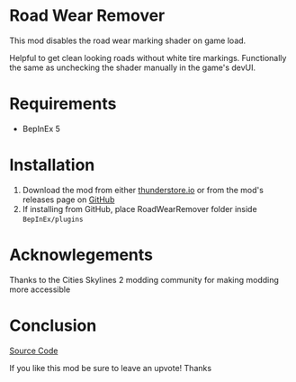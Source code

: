 # Road Wear Remover

This mod disables the road wear marking shader on game load.

Helpful to get clean looking roads without white tire markings. Functionally the same as unchecking the shader manually in the game's devUI.

# Requirements
- BepInEx 5

# Installation
1) Download the mod from either [thunderstore.io](https://thunderstore.io/c/cities-skylines-ii/p/Cgameworld/RoadWearRemover) or from the mod's releases page on [GitHub](https://github.com/Cgameworld/RoadWearRemover/releases) 
2) If installing from GitHub, place RoadWearRemover folder inside `BepInEx/plugins` 

# Acknowlegements

Thanks to the Cities Skylines 2 modding community for making modding more accessible

# Conclusion

[Source Code](https://github.com/Cgameworld/RoadWearRemover/)

If you like this mod be sure to leave an upvote! Thanks